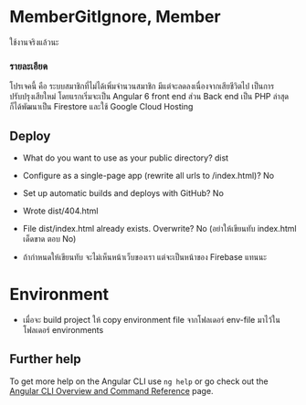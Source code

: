 # MemberGitIgnore, Member

ใช้งานจริงแล้วนะ

### รายละเอียด

โปรเจคนี้ คือ ระบบสมาชิกที่ไม่ได้เพิ่มจำนวนสมาชิก มีแต่จะลดลงเนื่องจากเสียชีวิตไป เป็นการปรับปรุงเสียใหม่ โดยแรกเริ่มจะเป็น Angular 6 front end ส่วน Back end 
เป็น PHP ล่าสุดก็ได้พัฒนาเป็น Firestore และใช้ Google Cloud Hosting  

## Deploy
+ What do you want to use as your public directory? dist

+  Configure as a single-page app (rewrite all urls to /index.html)? No

+ Set up automatic builds and deploys with GitHub? No
+  Wrote dist/404.html
   
+ File dist/index.html already exists. Overwrite? No
  (อย่าให้เขียนทับ index.html เด็ดขาด ตอบ No)
+ ถ้ากำหนดให้เขียนทับ จะไม่เห็นหน้าเว็บของเรา แต่จะเป็นหน้าของ Firebase แทนนะ

# Environment
+ เมื่อจะ build project ให้ copy environment file จากโฟลเดอร์ env-file มาไว้ในโฟลเดอร์ environments

## Further help

To get more help on the Angular CLI use `ng help` or go check out the [Angular CLI Overview and Command Reference](https://angular.io/cli) page.

